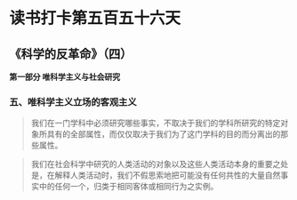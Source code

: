 # 读书打卡第五百五十六天
## 《科学的反革命》（四）

**第一部分 唯科学主义与社会研究**

### 五、唯科学主义立场的客观主义

> 我们在一门学科中必须研究哪些事实，不取决于我们的学科所研究的特定对象所具有的全部属性，而仅仅取决于我们为了这门学科的目的而分离出的那些属性。

> 我们在社会科学中研究的人类活动的对象以及这些人类活动本身的重要之处是，在解释人类活动时，我们不假思索地把可能没有任何共性的大量自然事实中的任何一个，归类于相同客体或相同行为之实例。

> 
